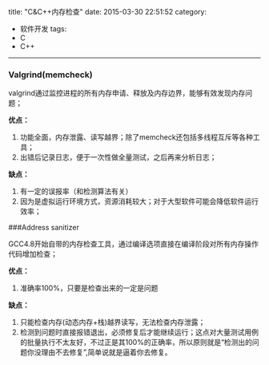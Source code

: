 title: "C&C++内存检查"
date: 2015-03-30 22:51:52
category:
- 软件开发
tags: 
- C
- C++
---

### Valgrind(memcheck)

valgrind通过监控进程的所有内存申请、释放及内存边界，能够有效发现内存问题；

**优点：** 

1. 功能全面，内存泄露、读写越界；除了memcheck还包括多线程互斥等各种工具；
2. 出错后记录日志，便于一次性做全量测试，之后再来分析日志；


**缺点：** 

1. 有一定的误报率（和检测算法有关）
2. 因为是虚拟运行环境方式，资源消耗较大；对于大型软件可能会降低软件运行效率；


###Address sanitizer

GCC4.8开始自带的内存检查工具，通过编译选项直接在编译阶段对所有内存操作代码增加检查；

**优点：**

1. 准确率100%，只要是检查出来的一定是问题

**缺点：**

1. 只能检查内存(动态内存+栈)越界读写，无法检查内存泄露；
2. 检测到问题时直接报错退出，必须修复后才能继续运行；这点对大量测试用例的批量执行不太友好，不过正是其100%的正确率，所以原则就是“检测出的问题你没理由不去修复”,简单说就是逼着你去修复。